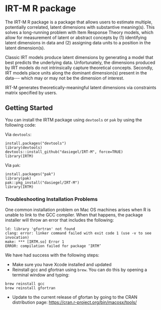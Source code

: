 # IRT-M R package

The IRT-M R package is a package that allows users to estimate multiple, potentially correlated, latent dimensions with substantive meaning\(s\). This solves a long-running problem with Item Response Theory models, which allow for measurement of latent or abstract concepts by (1) identifying latent dimensions in data and (2) assigning data units to a position in the latent dimension\(s\). 

Classic IRT models produce latent dimensions by generating a model that best predicts the underlying data. Unfortunately, the dimensions produced by IRT models do not intrinsically capture theoretical concepts. Secondly, IRT models place units along the dominant dimension\(s\) present in the data--- which may or may not be the dimension of interest.

IRT-M generates theoretically-meaningful latent dimensions via constraints matrix specified by users.

## Getting Started

You can install the IRTM package using `devtools` or `pak` by using the following code:

Via `devtools`:

```
install.packages("devtools")
library(devtools)
devtools::install_github("dasiegel/IRT-M", force=TRUE)
library(IRTM)
```

Via `pak`:

```
install.packages("pak")
library(pak)
pak::pkg_install("dasiegel/IRT-M")
library(IRTM)
```

### Troubleshooting Installation Problems

One common installation problem on Mac OS machines arises when R is unable to link to the GCC compiler. When that happens, the package installer will throw an error that includes the following:

```
ld: library 'gfortran' not found
clang: error: linker command failed with exit code 1 (use -v to see invocation)
make: *** [IRTM.so] Error 1
ERROR: compilation failed for package ‘IRTM’
```

We have had success with the following steps:

- Make sure you have Xcode installed and updated
- Reinstall gcc and gfortran using `brew`. You can do this by opening a terminal window and typing:
```
brew reinstall gcc
brew reinstall gfortran
```
- Update to the current release of gfortan by going to the CRAN distribution page: https://cran.r-project.org/bin/macosx/tools/
